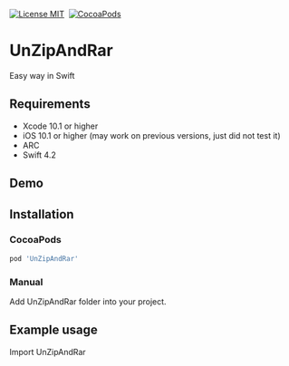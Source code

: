 [![License MIT](https://img.shields.io/badge/license-MIT-green.svg?style=flat)](https://github.com/cywd/FitRefresh/blob/master/LICENSE) 
[![CocoaPods](http://img.shields.io/cocoapods/v/UnZipAndRar.svg?style=flat)](http://cocoapods.org/?q=UnZipAndRar)




# UnZipAndRar
Easy way in Swift




## Requirements
* Xcode 10.1 or higher
* iOS 10.1 or higher (may work on previous versions, just did not test it)
* ARC
* Swift 4.2

## Demo



## Installation

### CocoaPods

``` ruby
pod 'UnZipAndRar'
```

### Manual

Add  UnZipAndRar  folder into your project.

## Example usage
Import UnZipAndRar
